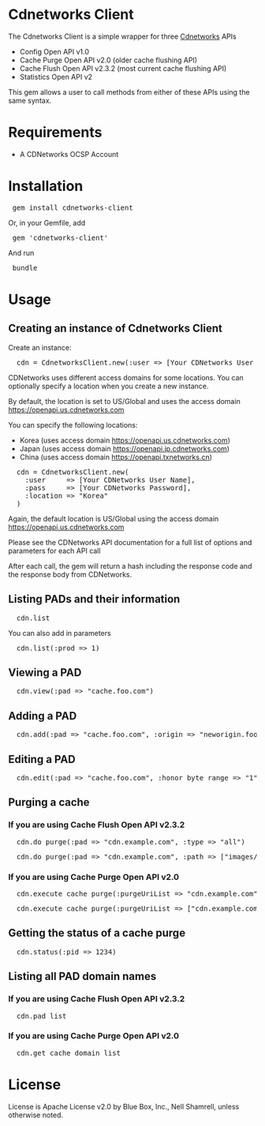 # Cdnetworks Client

The Cdnetworks Client is a simple wrapper for three [Cdnetworks](http://www.cdnetworks.com/) APIs
* Config Open API v1.0
* Cache Purge Open API v2.0 (older cache flushing API)
* Cache Flush Open API v2.3.2 (most current cache flushing API)
* Statistics Open API v2

This gem allows a user to call methods from either of these APIs using the same syntax.

# Requirements
* A CDNetworks OCSP Account

# Installation
<pre> gem install cdnetworks-client </pre>

Or, in your Gemfile, add
<pre> gem 'cdnetworks-client' </pre>

And run
<pre> bundle </pre>
# Usage

## Creating an instance of Cdnetworks Client
Create an instance:
<pre>
  cdn = CdnetworksClient.new(:user => [Your CDNetworks User Name], :pass => [Your CDNetworks Password])
</pre>

CDNetworks uses different access domains for some locations.  You can optionally specify a location when you create a new instance.

By default, the location is set to US/Global and uses the access domain https://openapi.us.cdnetworks.com

You can specify the following locations:
* Korea (uses access domain https://openapi.us.cdnetworks.com)
* Japan (uses access domain https://openapi.jp.cdnetworks.com)
* China (uses access domain https://openapi.txnetworks.cn)

<pre>
  cdn = CdnetworksClient.new(
    :user     => [Your CDNetworks User Name],
    :pass     => [Your CDNetworks Password],
    :location => "Korea"
  )
</pre>

Again, the default location is US/Global using the access domain https://openapi.us.cdnetworks.com

Please see the CDNetworks API documentation for a full list of options and parameters for each API call

After each call, the gem will return a hash including the response code and the response body from CDNetworks.

## Listing PADs and their information
<pre>
  cdn.list
</pre>

You can also add in parameters
<pre>
  cdn.list(:prod => 1)
</pre>

## Viewing a PAD
<pre>
  cdn.view(:pad => "cache.foo.com")
</pre>

## Adding a PAD
<pre>
  cdn.add(:pad => "cache.foo.com", :origin => "neworigin.foo.com")
</pre>

## Editing a PAD
<pre>
  cdn.edit(:pad => "cache.foo.com", :honor_byte_range => "1")
</pre>

## Purging a cache

### If you are using Cache Flush Open API v2.3.2

<pre>
  cdn.do_purge(:pad => "cdn.example.com", :type => "all")
</pre>

<pre>
  cdn.do_purge(:pad => "cdn.example.com", :path => ["images/one.jpg", "images/two.jpg"])
</pre>

### If you are using Cache Purge Open API v2.0
<pre>
  cdn.execute_cache_purge(:purgeUriList => "cdn.example.com")
</pre>

<pre>
  cdn.execute_cache_purge(:purgeUriList => ["cdn.example.com", "cdn.foo.com"])
</pre>

## Getting the status of a cache purge
<pre>
  cdn.status(:pid => 1234)
</pre>

## Listing all PAD domain names

### If you are using Cache Flush Open API v2.3.2
<pre>
  cdn.pad_list
</pre>

### If you are using Cache Purge Open API v2.0
<pre>
  cdn.get_cache_domain_list
</pre>

# License
License is Apache License v2.0 by Blue Box, Inc., Nell Shamrell, unless otherwise noted.
